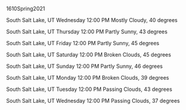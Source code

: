 1610Spring2021

South Salt Lake, UT
Wednesday 12:00 PM
Mostly Cloudy, 40 degrees

South Salt Lake, UT
Thursday 12:00 PM
Partly Sunny, 43 degrees

South Salt Lake, UT
Friday 12:00 PM
Partly Sunny, 45 degrees

South Salt Lake, UT
Saturday 12:00 PM
Broken Clouds, 45 degrees

South Salt Lake, UT
Sunday 12:00 PM
Partly Sunny, 46 degrees

South Salt Lake, UT
Monday 12:00 PM
Broken Clouds, 39 degrees

South Salt Lake, UT
Tuesday 12:00 PM
Passing Clouds, 43 degrees

South Salt Lake, UT
Wednesday 12:00 PM
Passing Clouds, 37 degrees